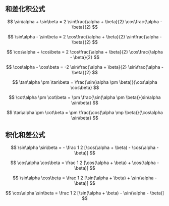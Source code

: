 ## 和差化积公式

$$ \sin\alpha + \sin\beta = 2 \sin\frac{\alpha + \beta}{2} \cos\frac{\alpha - \beta}{2} $$

$$ \sin\alpha - \sin\beta = 2 \cos\frac{\alpha + \beta}{2} \sin\frac{\alpha - \beta}{2} $$

$$ \cos\alpha + \cos\beta = 2 \cos\frac{\alpha + \beta}{2} \cos\frac{\alpha - \beta}{2} $$

$$ \cos\alpha - \cos\beta = -2 \sin\frac{\alpha + \beta}{2} \sin\frac{\alpha - \beta}{2} $$

$$ \tan\alpha \pm \tan\beta = \frac{\sin(\alpha \pm \beta)}{\cos\alpha \cos\beta} $$

$$ \cot\alpha \pm \cot\beta = \pm \frac{\sin(\alpha \pm \beta)}{sin\alpha \sin\beta} $$

$$ \tan\alpha \pm \cot\beta = \pm \frac{\cos(\alpha \mp \beta)}{\cos\alpha \sin\beta} $$

## 积化和差公式

$$ \sin\alpha \sin\beta = - \frac 1 2 [\cos(\alpha + \beta) - \cos(\alpha - \beta)] $$

$$ \cos\alpha \cos\beta = \frac 1 2 [\cos(\alpha + \beta) + \cos(\alpha - \beta)] $$

$$ \sin\alpha \cos\beta = \frac 1 2 [\sin(\alpha + \beta) + \sin(\alpha - \beta)] $$

$$ \cos\alpha \sin\beta = \frac 1 2 [\sin(\alpha + \beta) - \sin(\alpha - \beta)] $$

